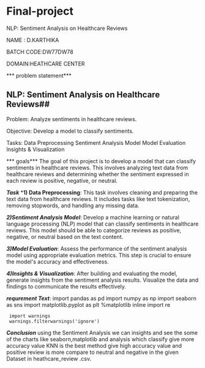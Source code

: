 # Final-project
NLP: Sentiment Analysis on Healthcare Reviews

NAME : D.KARTHIKA

BATCH CODE:DW77DW78

DOMAIN:HEATHCARE CENTER

*** problem statement***

  ## NLP: Sentiment Analysis on Healthcare Reviews##

  Problem: Analyze sentiments in healthcare reviews.

   Objective: Develop a model to classify sentiments.

  Tasks:
     Data Preprocessing
     Sentiment Analysis Model
     Model Evaluation
     Insights & Visualization

*** goals***
     The goal of this project is to develop a model that can classify sentiments in healthcare reviews. This involves analyzing text data from healthcare reviews and determining whether the sentiment expressed in each review is positive, negative, or neutral.

***Task***
    ***1) Data Preprocessing**: This task involves cleaning and preparing the text data from healthcare reviews. It includes tasks like text tokenization, removing stopwords, and handling any missing data.

   ***2)Sentiment Analysis Model***: Develop a machine learning or natural language processing (NLP) model that can classify sentiments in healthcare reviews. This model should be able to categorize reviews as positive, negative, or neutral based on the text content.

   ***3)Model Evaluation***: Assess the performance of the sentiment analysis model using appropriate evaluation metrics. This step is crucial to ensure the model's accuracy and effectiveness.

  ***4)Insights & Visualization***: After building and evaluating the model, generate insights from the sentiment analysis results. Visualize the data and findings to communicate the results effectively.

***requrement Text***:
     import pandas as pd
     import numpy as np
     import seaborn as sns
     import matplotlib.pyplot as plt
      %matplotlib inline
     import re

     import warnings
     warnings.filterwarnings('ignore')

***Conclusion***
     using the Sentiment Analysis we can insights and see the some of the charts like seaborn,matplotlib
 and analysis which classify give more accuracy value KNN is the best method give high accuracy value and positive review is more compare to neutral and negative in the given Dataset in heathcare_review .csv.        

   



